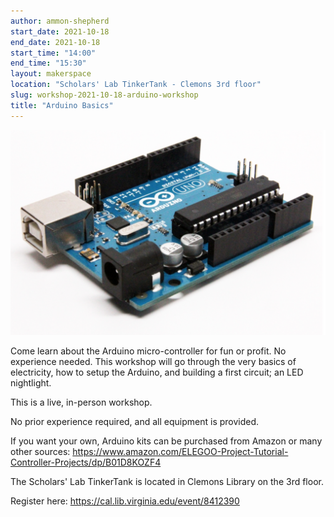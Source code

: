 ```yaml
---
author: ammon-shepherd
start_date: 2021-10-18
end_date: 2021-10-18
start_time: "14:00"
end_time: "15:30"
layout: makerspace
location: "Scholars' Lab TinkerTank - Clemons 3rd floor"
slug: workshop-2021-10-18-arduino-workshop
title: "Arduino Basics"
---
```


![Arduino Basics](/assets/post-media/workshops/arduino.png)

Come learn about the Arduino micro-controller for fun or profit. No experience needed. This workshop will go through the very basics of electricity, how to setup the Arduino, and building a first circuit; an LED nightlight. 

This is a live, in-person workshop. 

No prior experience required, and all equipment is provided.

If you want your own, Arduino kits can be purchased from Amazon or many other sources: https://www.amazon.com/ELEGOO-Project-Tutorial-Controller-Projects/dp/B01D8KOZF4

The Scholars' Lab TinkerTank is located in Clemons Library on the 3rd floor.

Register here: [https://cal.lib.virginia.edu/event/8412390 ](https://cal.lib.virginia.edu/event/8412390)
